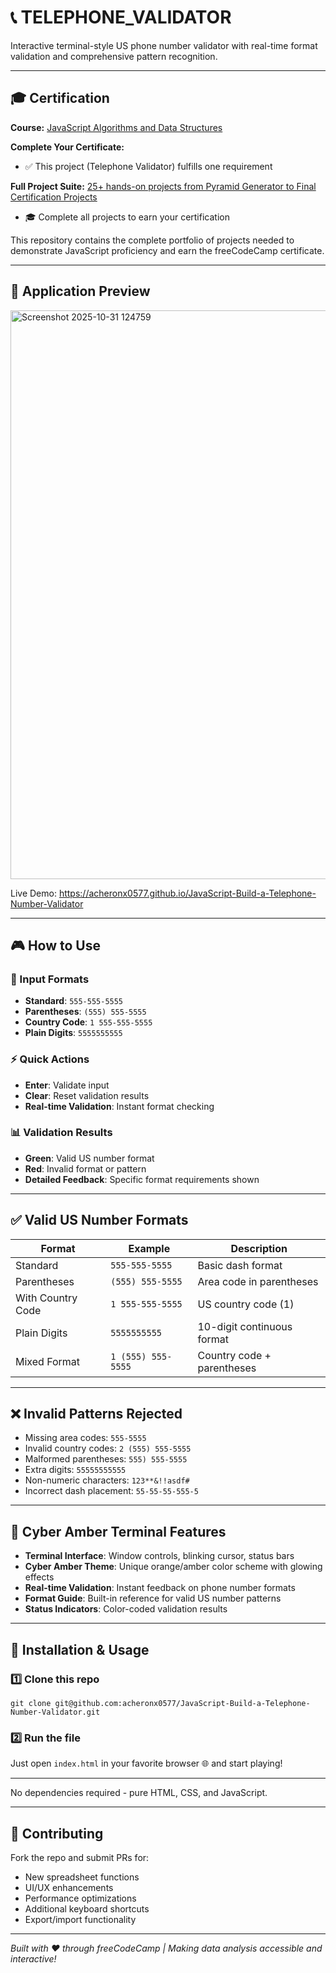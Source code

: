 # 📞 TELEPHONE_VALIDATOR

Interactive terminal-style US phone number validator with real-time format validation and comprehensive pattern recognition.

---

## 🎓 Certification

**Course:** [JavaScript Algorithms and Data Structures](https://www.freecodecamp.org/learn/javascript-algorithms-and-data-structures-v8)

**Complete Your Certificate:**
- ✅ This project (Telephone Validator) fulfills one requirement

**Full Project Suite:** [25+ hands-on projects from Pyramid Generator to Final Certification Projects](https://github.com/acheronx0577/JavaScript-Algorithms-and-Data-Structures)
- 🎓 Complete all projects to earn your certification

This repository contains the complete portfolio of projects needed to demonstrate JavaScript proficiency and earn the freeCodeCamp certificate.

---

## 📸 Application Preview

<img width="891" height="910" alt="Screenshot 2025-10-31 124759" src="https://github.com/user-attachments/assets/39fe16fa-6b17-4228-8120-097778bda62a" />

Live Demo: https://acheronx0577.github.io/JavaScript-Build-a-Telephone-Number-Validator

---

## 🎮 How to Use

### 🔢 Input Formats
- **Standard**: `555-555-5555`
- **Parentheses**: `(555) 555-5555`
- **Country Code**: `1 555-555-5555`
- **Plain Digits**: `5555555555`

### ⚡ Quick Actions
- **Enter**: Validate input
- **Clear**: Reset validation results
- **Real-time Validation**: Instant format checking

### 📊 Validation Results
- **Green**: Valid US number format
- **Red**: Invalid format or pattern
- **Detailed Feedback**: Specific format requirements shown

---

## ✅ Valid US Number Formats

| Format | Example | Description |
|--------|---------|-------------|
| Standard | `555-555-5555` | Basic dash format |
| Parentheses | `(555) 555-5555` | Area code in parentheses |
| With Country Code | `1 555-555-5555` | US country code (1) |
| Plain Digits | `5555555555` | 10-digit continuous format |
| Mixed Format | `1 (555) 555-5555` | Country code + parentheses |

---

## ❌ Invalid Patterns Rejected

- Missing area codes: `555-5555`
- Invalid country codes: `2 (555) 555-5555`
- Malformed parentheses: `555) 555-5555`
- Extra digits: `55555555555`
- Non-numeric characters: `123**&!!asdf#`
- Incorrect dash placement: `55-55-55-555-5`

---

## 🎨 Cyber Amber Terminal Features

- **Terminal Interface**: Window controls, blinking cursor, status bars
- **Cyber Amber Theme**: Unique orange/amber color scheme with glowing effects
- **Real-time Validation**: Instant feedback on phone number formats
- **Format Guide**: Built-in reference for valid US number patterns
- **Status Indicators**: Color-coded validation results

---

## 🧰 Installation & Usage

### 1️⃣ Clone this repo
```
git clone git@github.com:acheronx0577/JavaScript-Build-a-Telephone-Number-Validator.git
```

### 2️⃣ Run the file
Just open `index.html` in your favorite browser 🌐 and start playing!

---

No dependencies required - pure HTML, CSS, and JavaScript.

---

## 🤝 Contributing

Fork the repo and submit PRs for:
- New spreadsheet functions
- UI/UX enhancements
- Performance optimizations
- Additional keyboard shortcuts
- Export/import functionality

---

*Built with ❤️ through freeCodeCamp | Making data analysis accessible and interactive!*
